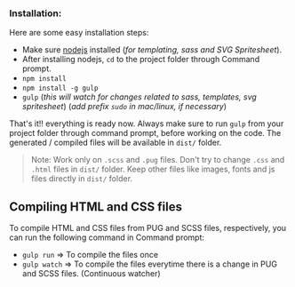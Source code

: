 ### Installation:

Here are some easy installation steps:

- Make sure [nodejs](https://nodejs.org/download/) installed (_for templating, sass and SVG Spritesheet_).
- After installing nodejs, `cd` to the project folder through Command prompt.
- `npm install`
- `npm install -g gulp`
- `gulp` (_this will watch for changes related to sass, templates, svg spritesheet_) (_add prefix `sudo` in mac/linux, if necessary_)

That's it!! everything is ready now. Always make sure to run `gulp` from your project folder through command prompt, before working on the code. The generated / compiled files will be available in `dist/` folder.

> Note: Work only on `.scss` and `.pug` files. Don't try to change `.css` and `.html` files in `dist/` folder. Keep other files like images, fonts and js files directly in `dist/` folder.

## Compiling HTML and CSS files

To compile HTML and CSS files from PUG and SCSS files, respectively, you can run the following command in Command prompt:

- `gulp run` => To compile the files once
- `gulp watch` => To compile the files everytime there is a change in PUG and SCSS files. (Continuous watcher)